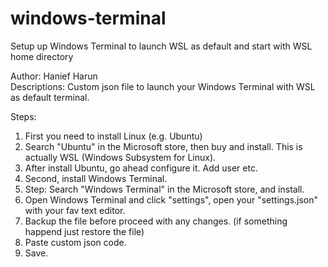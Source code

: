 # windows-terminal
Setup up Windows Terminal to launch WSL as default and start with WSL home directory

Author: Hanief Harun \
Descriptions: Custom json file to launch your Windows Terminal with WSL as default terminal.

Steps:
1. First you need to install Linux (e.g. Ubuntu)
2. Search "Ubuntu" in the Microsoft store, then buy and install. This is actually WSL (Windows Subsystem for Linux). 
3. After install Ubuntu, go ahead configure it. Add user etc.
4. Second, install Windows Terminal.
5. Step: Search "Windows Terminal" in the Microsoft store, and install.
6. Open Windows Terminal and click "settings", open your "settings.json" with your fav text editor.
7. Backup the file before proceed with any changes. (if something happend just restore the file)
8. Paste custom json code.
9. Save. 
